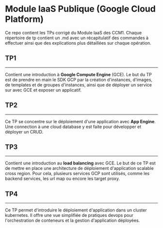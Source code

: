 # Module IaaS Publique (Google Cloud Platform)

Ce repo contient les TPs corrigé du Module IaaS des CCM1.
Chaque répertoire de tp contient un .md avec un récapitulatif des commandes à effectuer ainsi que des explications plus détaillées sur chaque opération.

## TP1
<hr>

Contient une introduction à **Google Compute Engine** (GCE). Le but du TP est de prendre en main le SDK GCP par la création d'instances, d'images, de templates et de groupes d'instances, ainsi que de déployer un service sur avec GCE et exposer un applicatif.

## TP2
<hr>

Ce TP se concentre sur le déploiement d'une application avec **App Engine**. Une connection à une cloud database y est faite pour développer et déployer un CRUD.

## TP3
<hr>

Contient une introduction au **load balancing** avec GCE. Le but de ce TP est de mettre en place une architecture de déploiement d'application scalable cross region. Pour cela, plusieurs services GCP sont utilisés, comme les backend services, les url map ou encore les target proxy. 

## TP4
<hr>

Ce TP permet d'introduire le déploiement d'application dans un cluster kubernetes. Il offre une vue simplifiée de pratiques devops pour l'orchestration de conteneurs et la gestion d'application déployées.
